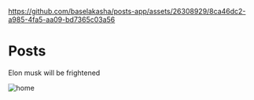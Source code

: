 
https://github.com/baselakasha/posts-app/assets/26308929/8ca46dc2-a985-4fa5-aa09-bd7365c03a56
# Posts
Elon musk will be frightened

![home](https://github.com/baselakasha/posts-app/assets/26308929/bb721604-6f5d-462a-b76d-ba91cfb16afe)
